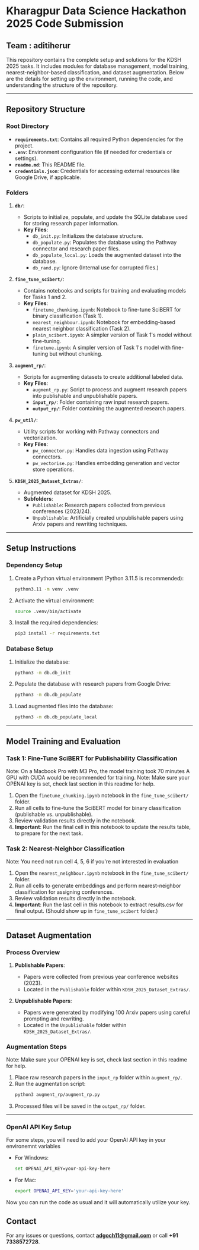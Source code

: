 # Kharagpur Data Science Hackathon 2025 Code Submission

## Team : aditiherur

This repository contains the complete setup and solutions for the KDSH 2025 tasks. It includes modules for database management, model training, nearest-neighbor-based classification, and dataset augmentation. Below are the details for setting up the environment, running the code, and understanding the structure of the repository.

---

## Repository Structure

### Root Directory

- **`requirements.txt`**: Contains all required Python dependencies for the project.
- **`.env`**: Environment configuration file (if needed for credentials or settings).
- **`readme.md`**: This README file.
- **`credentials.json`**: Credentials for accessing external resources like Google Drive, if applicable.

### Folders

1. **`db/`**:

   - Scripts to initialize, populate, and update the SQLite database used for storing research paper information.
   - **Key Files**:
     - `db_init.py`: Initializes the database structure.
     - `db_populate.py`: Populates the database using the Pathway connector and research paper files.
     - `db_populate_local.py`: Loads the augmented dataset into the database.
     - `db_rand.py`: Ignore (Internal use for corrupted files.)

2. **`fine_tune_scibert/`**:

   - Contains notebooks and scripts for training and evaluating models for Tasks 1 and 2.
   - **Key Files**:
     - `finetune_chunking.ipynb`: Notebook to fine-tune SciBERT for binary classification (Task 1).
     - `nearest_neighbour.ipynb`: Notebook for embedding-based nearest neighbor classification (Task 2).
     - `plain_scibert.ipynb`: A simpler version of Task 1's model without fine-tuning.
     - `finetune.ipynb`: A simpler version of Task 1's model with fine-tuning but without chunking.

3. **`augment_rp/`**:

   - Scripts for augmenting datasets to create additional labeled data.
   - **Key Files**:
     - `augment_rp.py`: Script to process and augment research papers into publishable and unpublishable papers.
     - **`input_rp/`**: Folder containing raw input research papers.
     - **`output_rp/`**: Folder containing the augmented research papers.

4. **`pw_util/`**:

   - Utility scripts for working with Pathway connectors and vectorization.
   - **Key Files**:
     - `pw_connector.py`: Handles data ingestion using Pathway connectors.
     - `pw_vectorise.py`: Handles embedding generation and vector store operations.

5. **`KDSH_2025_Dataset_Extras/`**:
   - Augmented dataset for KDSH 2025.
   - **Subfolders**:
     - `Publishable`: Research papers collected from previous conferences (2023/24).
     - `Unpublishable`: Artificially created unpublishable papers using Arxiv papers and rewriting techniques.

---

## Setup Instructions

### Dependency Setup

1. Create a Python virtual environment (Python 3.11.5 is recommended):
   ```bash
   python3.11 -m venv .venv
   ```
2. Activate the virtual environment:
   ```bash
   source .venv/bin/activate
   ```
3. Install the required dependencies:
   ```bash
   pip3 install -r requirements.txt
   ```

### Database Setup

1. Initialize the database:
   ```bash
   python3 -m db.db_init
   ```
2. Populate the database with research papers from Google Drive:
   ```bash
   python3 -m db.db_populate
   ```
3. Load augmented files into the database:
   ```bash
   python3 -m db.db_populate_local
   ```

---

## Model Training and Evaluation

### Task 1: Fine-Tune SciBERT for Publishability Classification

Note: On a Macbook Pro with M3 Pro, the model training took 70 minutes
A GPU with CUDA would be recommended for training.
Note: Make sure your OPENAI key is set, check last section in this readme for help.

1. Open the `finetune_chunking.ipynb` notebook in the `fine_tune_scibert/` folder.
2. Run all cells to fine-tune the SciBERT model for binary classification (publishable vs. unpublishable).
3. Review validation results directly in the notebook.
4. **Important**: Run the final cell in this notebook to update the results table, to prepare for the next task.

### Task 2: Nearest-Neighbor Classification

Note: You need not run cell 4, 5, 6 if you're not interested in evaluation

1. Open the `nearest_neighbour.ipynb` notebook in the `fine_tune_scibert/` folder.
2. Run all cells to generate embeddings and perform nearest-neighbor classification for assigning conferences.
3. Review validation results directly in the notebook.
4. **Important**: Run the last cell in this notebook to extract results.csv for final output. (Should show up in `fine_tune_scibert` folder.)

---

## Dataset Augmentation

### Process Overview

1. **Publishable Papers**:

   - Papers were collected from previous year conference websites (2023).
   - Located in the `Publishable` folder within `KDSH_2025_Dataset_Extras/`.

2. **Unpublishable Papers**:
   - Papers were generated by modifying 100 Arxiv papers using careful prompting and rewriting.
   - Located in the `Unpublishable` folder within `KDSH_2025_Dataset_Extras/`.

### Augmentation Steps

Note: Make sure your OPENAI key is set, check last section in this readme for help.

1. Place raw research papers in the `input_rp` folder within `augment_rp/`.
2. Run the augmentation script:
   ```bash
   python3 augment_rp/augment_rp.py
   ```
3. Processed files will be saved in the `output_rp/` folder.

---

### OpenAI API Key Setup

For some steps, you will need to add your OpenAI API key in your environemnt variables

- For Windows:
  ```bash
  set OPENAI_API_KEY=your-api-key-here
  ```
- For Mac:
  ```bash
  export OPENAI_API_KEY='your-api-key-here'
  ```

Now you can run the code as usual and it will automatically utilize your key.

## Contact

For any issues or questions, contact **adgoch11@gmail.com** or call **+91 7338572728**.
